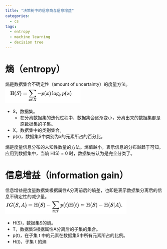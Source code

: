 ```yaml
---
title: "决策树中的信息商与信息增益"
categories:
  - cs
tags:
  - entropy
  - machine learning
  - decision tree
---
```


# 熵（entropy）
熵是数据集合不确定性（amount of uncertainty）的度量方法。  
![entropy](https://github.com/bnbjin/bnbjin.github.io/blob/master/assets/images/entropy/entropy_formula.png?raw=true)
* S，数据集。
    * 在分离数据集的迭代过程中，数据集会逐渐变小，分离出来的数据集都是原数据集的子集。
* X，数据集中的类别集合。
* p(x)，数据集S中类别为x的元素所占的百分比。

熵是度量信息分布的未知性数量的方法。熵值越小，表示信息的分布越趋于可知。
应用到数据集中，当熵 H(S) = 0 时，数据集被认为是完全分类了。

# 信息增益（information gain）
信息增益是度量数据集根据属性A分离前后的熵差，也即是表示数据集分离后的信息不确定性的减少量。  
![information gain](https://github.com/bnbjin/bnbjin.github.io/blob/master/assets/images/entropy/information_gain_formula.png?raw=true)
* H(S)，数据集S的熵。
* T，数据集S根据属性A分离后的子集的集合。
* p(t)，在子集 t 中的元素在数据集S中所有元素所占的比例。
* H(t)，子集 t 的熵

